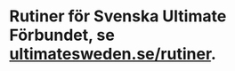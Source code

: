 # Rutiner för Svenska Ultimate Förbundet, se [ultimatesweden.se/rutiner](http://ultimatesweden.se/rutiner).
